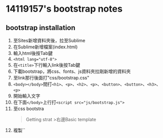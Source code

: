 # 14119157's bootstrap notes
## bootstrap installation
1. 至Sites新增資料夾後，拉至Sublime
2. 在Sublime新增檔案(index.html)
3. 輸入html後按Tab鍵
4. ``<html lang="utf-8">``
5. 在``<title>``下行輸入link後按Tab鍵
6. 下載bootstrap，將css、fonts、js資料夾拉剛新增的資料夾
7. 至link那行後面打"css/bootstrap.css"
8. ``<body></body>``間打``<h1>``、``<p>``、``<h2>``、``<p>``、``<button>``、``<button>``、``<h3>``、``<p>``
9. 開始輸入文字
10. 在下面``</body>``上行打``<script src="js/bootstrap.js">``
11. 至css bootstra
    >Getting strat >右邊Basic template
12. 複製``<!-- jQuery (necessary for Bootstrap's JavaScript plugins) -->
    <script src="https://ajax.googleapis.com/ajax/libs/jquery/1.11.2/jquery.min.js">``
13. 在上面的``<body>``下面打``<div>``
14. 把後面的``</div>``拉至內容的結尾
15. 上面的``<div>``內打class="container"(置中)
    * ``<div class="container-fluid">``(佔滿頁面)
16. ``<div class="col-md-6">``(分欄位)加至`<h1>`上行
    * xs>768px以下、sm>768~992px、md>992~1200px、lg>1200px以上 (size)
17. ``<img src="圖片網址" style="width:100%">``
    * style="width:100%"(圖片大小)
    * ``<div class="row">``(增加可讀性，可加可不加)
    
**加間隔**     
    * 在分欄位後打col-md-offset-1(左右各縮1)     
    * 視窗拉大後跑位的調整>後面再加最前面的size，然後 - 0，
      拉大後就可正常     
      EX:``<div class='col-sm-4 col-xs-10 col-xs-offset-1 col-sm-offset-0'>``
18.
